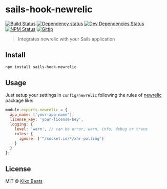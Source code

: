 # sails-hook-newrelic

[![Build Status](http://img.shields.io/travis/Kikobeats/sails-hook-newrelic/master.svg?style=flat)](https://travis-ci.org/Kikobeats/sails-hook-newrelic)
[![Dependency status](http://img.shields.io/david/Kikobeats/sails-hook-newrelic.svg?style=flat)](https://david-dm.org/Kikobeats/sails-hook-newrelic)
[![Dev Dependencies Status](http://img.shields.io/david/dev/Kikobeats/sails-hook-newrelic.svg?style=flat)](https://david-dm.org/Kikobeats/sails-hook-newrelic#info=devDependencies)
[![NPM Status](http://img.shields.io/npm/dm/sails-hook-newrelic.svg?style=flat)](https://www.npmjs.org/package/sails-hook-newrelic)
[![Gittip](http://img.shields.io/gittip/Kikobeats.svg?style=flat)](https://www.gittip.com/Kikobeats/)

> Integrates newrelic with your Sails application

## Install

```bash
npm install sails-hook-newrelic
```

## Usage

Just setup your settings in `config/newrelic` following the rules of [newrelic](https://github.com/newrelic/node-newrelic) package like:

```js
module.exports.newrelic = {
  app_name: ['your-app-name'],
  license_key: 'your-license-key',
  logging: {
    level: 'warn', // can be error, warn, info, debug or trace
    rules: {
      ignore: ['^/socket.io/*/xhr-polling']
    }
  }
};
```


## License

MIT © [Kiko Beats](http://www.kikobeats.com)


